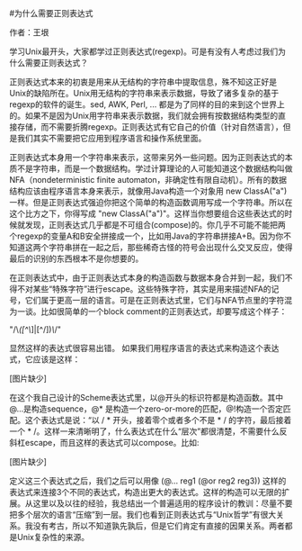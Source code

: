 #为什么需要正则表达式

作者：王垠

学习Unix最开头，大家都学过正则表达式(regexp)。可是有没有人考虑过我们为什么需要正则表达式？

正则表达式本来的初衷是用来从无结构的字符串中提取信息，殊不知这正好是Unix的缺陷所在。Unix用无结构的字符串来表示数据，导致了诸多复杂的基于regexp的软件的诞生。sed, AWK, Perl, ... 都是为了同样的目的来到这个世界上的。如果不是因为Unix用字符串来表示数据，我们就会拥有按数据结构类型的直接存储，而不需要折腾regexp。正则表达式有它自己的价值（针对自然语言），但是我们其实不需要把它应用到程序语言和操作系统里面。

正则表达式本身用一个字符串来表示，这带来另外一些问题。因为正则表达式的本质不是字符串，而是一个数据结构。学过计算理论的人可能知道这个数据结构叫做NFA（nondeterministic finite automaton，非确定性有限自动机）。所有的数据结构应该由程序语言本身来表示，就像用Java构造一个对象用 new ClassA("a") 一样。但是正则表达式强迫你把这个简单的构造函数调用写成一个字符串。所以在这个比方之下，你得写成 "new ClassA(\"a\")"。这样当你想要组合这些表达式的时候就发现，正则表达式几乎都是不可组合(compose)的。你几乎不可能不能把两个regexp的变量A和B安全拼接成一个，比如用Java的字符串拼接A+B。因为你不知道这两个字符串拼在一起之后，那些稀奇古怪的符号会出现什么交叉反应，使得最后的识别的东西根本不是你想要的。

在正则表达式中，由于正则表达式本身的构造函数与数据本身合并到一起，我们不得不对某些“特殊字符”进行escape。这些特殊字符，其实是用来描述NFA的记号，它们属于更高一层的语言。可是在正则表达式里，它们与NFA节点里的字符混为一谈。比如很简单的一个block comment的正则表达式，却要写成这个样子：

"/\\*([^\\*]|[^/])*\\*/"

显然这样的表达式很容易出错。 如果我们用程序语言的表达式来构造这个表达式，它应该是这样：


[图片缺少]


在这个我自己设计的Scheme表达式里，以@开头的标识符都是构造函数。其中 @...是构造sequence，@* 是构造一个zero-or-more的匹配，@!构造一个否定匹配。这个表达式是说：“以 / * 开头，接着零个或者多个不是 * / 的字符，最后接着一个 * /。这样一来清晰明了，什么表达式在什么“层次”都很清楚，不需要什么反斜杠escape，而且这样的表达式可以compose。比如:

[图片缺少]

定义这三个表达式之后，我们之后可以用像 (@... reg1 (@or reg2 reg3)) 这样的表达式来连接3个不同的表达式，构造出更大的表达式。这样的构造可以无限的扩展。从这里以及以往的经验，我总结出一个普遍适用的程序设计的教训：尽量不要把多个层次的语言“压缩”到一层。我们也看到正则表达式与“Unix哲学”有很大关系。我没有考古，所以不知道孰先孰后，但是它们肯定有直接的因果关系。两者都是Unix复杂性的来源。
